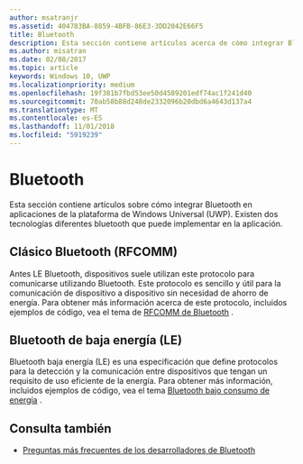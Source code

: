 ```yaml
---
author: msatranjr
ms.assetid: 404783BA-8859-4BFB-86E3-3DD2042E66F5
title: Bluetooth
description: Esta sección contiene artículos acerca de cómo integrar Bluetooth en aplicaciones de la Plataforma universal de Windows (UWP) y cómo usar anuncios de bajo consumo (LE), RFCOMM y GATT.
ms.author: misatran
ms.date: 02/08/2017
ms.topic: article
keywords: Windows 10, UWP
ms.localizationpriority: medium
ms.openlocfilehash: 19f381b7fbd53ee50d4589201edf74ac1f241d40
ms.sourcegitcommit: 70ab58b88d248de2332096b20dbd6a4643d137a4
ms.translationtype: MT
ms.contentlocale: es-ES
ms.lasthandoff: 11/01/2018
ms.locfileid: "5919239"
---
```

# <a name="bluetooth"></a>Bluetooth
Esta sección contiene artículos sobre cómo integrar Bluetooth en aplicaciones de la plataforma de Windows Universal (UWP). Existen dos tecnologías diferentes bluetooth que puede implementar en la aplicación.

## <a name="classic-bluetooth-rfcomm"></a>Clásico Bluetooth (RFCOMM)
Antes LE Bluetooth, dispositivos suele utilizan este protocolo para comunicarse utilizando Bluetooth. Este protocolo es sencillo y útil para la comunicación de dispositivo a dispositivo sin necesidad de ahorro de energía. Para obtener más información acerca de este protocolo, incluidos ejemplos de código, vea el tema de [RFCOMM de Bluetooth](send-or-receive-files-with-rfcomm.md) .

## <a name="bluetooth-low-energy-le"></a>Bluetooth de baja energía (LE)
Bluetooth baja energía (LE) es una especificación que define protocolos para la detección y la comunicación entre dispositivos que tengan un requisito de uso eficiente de la energía. Para obtener más información, incluidos ejemplos de código, vea el tema [Bluetooth bajo consumo de energía](bluetooth-low-energy-overview.md) .

## <a name="see-also"></a>Consulta también
- [Preguntas más frecuentes de los desarrolladores de Bluetooth](bluetooth-dev-faq.md)